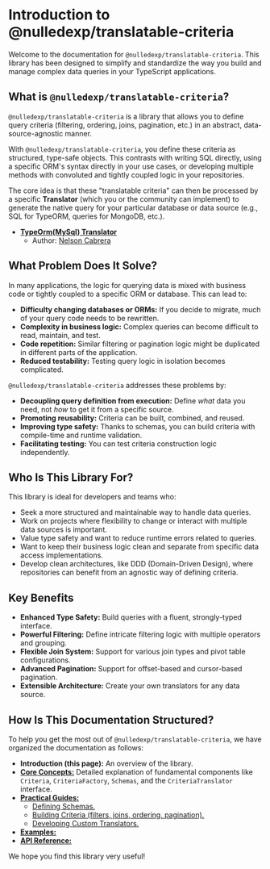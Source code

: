 # Introduction to @nulledexp/translatable-criteria

Welcome to the documentation for `@nulledexp/translatable-criteria`. This library has been
designed to simplify and standardize the way you build and manage complex data queries
in your TypeScript applications.

## What is `@nulledexp/translatable-criteria`?

`@nulledexp/translatable-criteria` is a library that allows you to define query criteria
(filtering, ordering, joins, pagination, etc.) in an abstract, data-source-agnostic manner.

With `@nulledexp/translatable-criteria`, you define these criteria as structured, type-safe
objects. This contrasts with writing SQL directly, using a specific ORM's syntax directly
in your use cases, or developing multiple methods with convoluted and tightly coupled logic
in your repositories.

The core idea is that these "translatable criteria" can then be processed by a specific
**Translator** (which you or the community can implement) to generate the native query
for your particular database or data source (e.g., SQL for TypeORM, queries for MongoDB, etc.).

- **[TypeOrm(MySql) Translator](https://www.npmjs.com/package/@nulledexp/typeorm-mysql-criteria-translator)**
  - Author: [Nelson Cabrera](https://github.com/Techscq)

## What Problem Does It Solve?

In many applications, the logic for querying data is mixed with business code or tightly
coupled to a specific ORM or database. This can lead to:

- **Difficulty changing databases or ORMs:** If you decide to migrate, much of your query
  code needs to be rewritten.
- **Complexity in business logic:** Complex queries can become difficult to read, maintain,
  and test.
- **Code repetition:** Similar filtering or pagination logic might be duplicated in
  different parts of the application.
- **Reduced testability:** Testing query logic in isolation becomes complicated.

`@nulledexp/translatable-criteria` addresses these problems by:

- **Decoupling query definition from execution:** Define _what_ data you need, not _how_ to get it from a specific source.
- **Promoting reusability:** Criteria can be built, combined, and reused.
- **Improving type safety:** Thanks to schemas, you can build criteria with compile-time and runtime validation.
- **Facilitating testing:** You can test criteria construction logic independently.

## Who Is This Library For?

This library is ideal for developers and teams who:

- Seek a more structured and maintainable way to handle data queries.
- Work on projects where flexibility to change or interact with multiple data sources is important.
- Value type safety and want to reduce runtime errors related to queries.
- Want to keep their business logic clean and separate from specific data access implementations.
- Develop clean architectures, like DDD (Domain-Driven Design), where repositories can benefit from an agnostic way of defining criteria.

## Key Benefits

- **Enhanced Type Safety:** Build queries with a fluent, strongly-typed interface.
- **Powerful Filtering:** Define intricate filtering logic with multiple operators and grouping.
- **Flexible Join System:** Support for various join types and pivot table configurations.
- **Advanced Pagination:** Support for offset-based and cursor-based pagination.
- **Extensible Architecture:** Create your own translators for any data source.

## How Is This Documentation Structured?

To help you get the most out of `@nulledexp/translatable-criteria`, we have organized the documentation as follows:

- **Introduction (this page):** An overview of the library.
- [**Core Concepts:**](../core-concepts/en.md) Detailed explanation of fundamental components
  like
  `Criteria`,
  `CriteriaFactory`, `Schemas`, and the `CriteriaTranslator` interface.
- [**Practical Guides:**](../guides)
  - [Defining Schemas.](../guides/schema-definitions/en.md)
  - [Building Criteria (filters, joins, ordering, pagination).](../guides/building-criteria/en.md)
  - [Developing Custom Translators.](../guides/developing-translators/en.md)
- [**Examples:**](../use-cases/en.md)
- [**API Reference:**](../api-reference/en.md)

We hope you find this library very useful!
